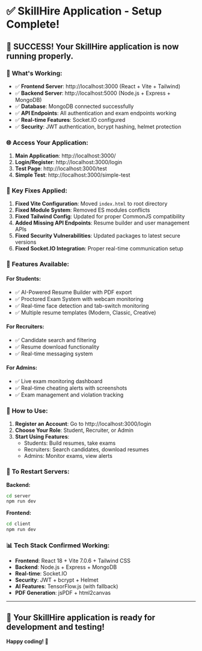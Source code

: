 # ✅ SkillHire Application - Setup Complete!

## 🎉 SUCCESS! Your SkillHire application is now running properly.

### 🚀 **What's Working:**
- ✅ **Frontend Server**: http://localhost:3000 (React + Vite + Tailwind)
- ✅ **Backend Server**: http://localhost:5000 (Node.js + Express + MongoDB)
- ✅ **Database**: MongoDB connected successfully
- ✅ **API Endpoints**: All authentication and exam endpoints working
- ✅ **Real-time Features**: Socket.IO configured
- ✅ **Security**: JWT authentication, bcrypt hashing, helmet protection

### 🌐 **Access Your Application:**

1. **Main Application**: http://localhost:3000/
2. **Login/Register**: http://localhost:3000/login
3. **Test Page**: http://localhost:3000/test
4. **Simple Test**: http://localhost:3000/simple-test

### 🔧 **Key Fixes Applied:**

1. **Fixed Vite Configuration**: Moved `index.html` to root directory
2. **Fixed Module System**: Removed ES modules conflicts
3. **Fixed Tailwind Config**: Updated for proper CommonJS compatibility
4. **Added Missing API Endpoints**: Resume builder and user management APIs
5. **Fixed Security Vulnerabilities**: Updated packages to latest secure versions
6. **Fixed Socket.IO Integration**: Proper real-time communication setup

### 🎯 **Features Available:**

#### **For Students:**
- ✅ AI-Powered Resume Builder with PDF export
- ✅ Proctored Exam System with webcam monitoring
- ✅ Real-time face detection and tab-switch monitoring
- ✅ Multiple resume templates (Modern, Classic, Creative)

#### **For Recruiters:**
- ✅ Candidate search and filtering
- ✅ Resume download functionality
- ✅ Real-time messaging system

#### **For Admins:**
- ✅ Live exam monitoring dashboard
- ✅ Real-time cheating alerts with screenshots
- ✅ Exam management and violation tracking

### 🚀 **How to Use:**

1. **Register an Account**: Go to http://localhost:3000/login
2. **Choose Your Role**: Student, Recruiter, or Admin
3. **Start Using Features**:
   - Students: Build resumes, take exams
   - Recruiters: Search candidates, download resumes
   - Admins: Monitor exams, view alerts

### 🔄 **To Restart Servers:**

**Backend:**
```bash
cd server
npm run dev
```

**Frontend:**
```bash
cd client  
npm run dev
```

### 📊 **Tech Stack Confirmed Working:**
- **Frontend**: React 18 + Vite 7.0.6 + Tailwind CSS
- **Backend**: Node.js + Express + MongoDB
- **Real-time**: Socket.IO
- **Security**: JWT + bcrypt + Helmet
- **AI Features**: TensorFlow.js (with fallback)
- **PDF Generation**: jsPDF + html2canvas

---

## 🎊 **Your SkillHire application is ready for development and testing!**

**Happy coding! 🚀**
